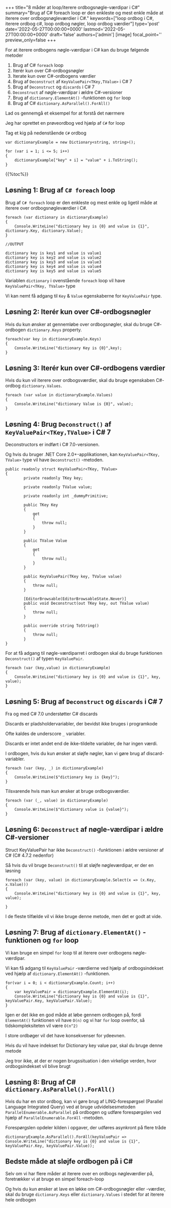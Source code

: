 +++
title="8 måder at loop/iterere ordbogsnøgle-værdipar i C#"
summary="Brug af C# foreach loop er den enkleste og mest enkle måde at iterere over ordbogsnøgleværdier i C#."
keywords=["loop ordbog i C#, iterere ordbog c#, loop ordbog nøgler, loop ordbog værdier"]
type='post'
date='2022-05-27T00:00:00+0000'
lastmod='2022-05-27T00:00:00+0000'
draft='false'
authors=['admin']
[image]
focal_point=''
preview_only=false
+++

For at iterere ordbogens nøgle-værdipar i C# kan du bruge følgende metoder

1. Brug af C# `foreach` loop
2. Iterér kun over C#-ordbogsnøgler
3. Iterate kun over C#-ordbogens værdier
4. Brug af `Deconstruct` af `KeyValuePair<TKey,TValue>` i C# 7
5. Brug af `Deconstruct` og `discards` i C# 7 
6. `Deconstruct` af nøgle-værdipar i ældre C#-versioner
7. Brug af `dictionary.ElementAt()` -funktionen og `for` loop
8. Brug af C# `dictionary.AsParallel().ForAll()` 

Lad os gennemgå et eksempel for at forstå det nærmere 

Jeg har oprettet en prøveordbog ved hjælp af `C#` for loop

Tag et kig på nedenstående `C#` ordbog

```
var dictionaryExample = new Dictionary<string, string>();

for (var i = 1; i <= 5; i++)
{
    dictionaryExample["key" + i] = "value" + i.ToString();
}
```

{{%toc%}}

## Løsning 1: Brug af `C# foreach` loop

Brug af `C# foreach` loop er den enkleste og mest enkle og ligetil måde at iterere over ordbogsnøgleværdier i C#.

```
foreach (var dictionary in dictionaryExample)
{
    Console.WriteLine("dictionary key is {0} and value is {1}", dictionary.Key, dictionary.Value);
}

//OUTPUT

dictionary key is key1 and value is value1
dictionary key is key2 and value is value2
dictionary key is key3 and value is value3
dictionary key is key4 and value is value4
dictionary key is key5 and value is value5
```

Variablen `dictionary` i ovenstående `foreach` loop vil have `KeyValuePair<TKey, TValue>` type 

Vi kan nemt få adgang til `Key` &amp; `Value` egenskaberne for `KeyValuePair` type.

## Løsning 2: Iterér kun over C#-ordbogsnøgler

Hvis du kun ønsker at gennemløbe over ordbogsnøgler, skal du bruge C#-ordbogen `dictionary.Keys` property.

```
foreach(var key in dictionaryExample.Keys)
{
    Console.WriteLine("dictionary Key is {0}",key);
}
```

## Løsning 3: Iterér kun over C#-ordbogens værdier

Hvis du kun vil iterere over ordbogsværdier, skal du bruge egenskaben C#-ordbog `dictionary.Values`.

```
foreach (var value in dictionaryExample.Values)
{
    Console.WriteLine("dictionary Value is {0}", value);
}
```

## Løsning 4: Brug `Deconstruct()` af `KeyValuePair<TKey,TValue>` i C# 7

Deconstructors er indført i C# 7.0-versionen.
 
Og hvis du bruger .NET Core 2.0+-applikationen, kan `KeyValuePair<TKey, TValue>` type vil have `Deconstruct()` -metoden.

```
public readonly struct KeyValuePair<TKey, TValue>
{
        private readonly TKey key;

        private readonly TValue value;

        private readonly int _dummyPrimitive;

        public TKey Key
        {
            get
            {
                throw null;
            }
        }

        public TValue Value
        {
            get
            {
                throw null;
            }
        }

        public KeyValuePair(TKey key, TValue value)
        {
            throw null;
        }

        [EditorBrowsable(EditorBrowsableState.Never)]
        public void Deconstruct(out TKey key, out TValue value)
        {
            throw null;
        }

        public override string ToString()
        {
            throw null;
        }
}
```

For at få adgang til nøgle-værdiparret i ordbogen skal du bruge funktionen `Deconstruct()` af typen `KeyValuePair`.

```
foreach (var (key,value) in dictionaryExample)
{
    Console.WriteLine("dictionary key is {0} and value is {1}", key, value);
}
```

## Løsning 5: Brug af `Deconstruct` og `discards` i C# 7 

Fra og med C# 7.0 understøtter C# discards 

Discards er pladsholdervariabler, der bevidst ikke bruges i programkode 

Ofte kaldes de underscore `_` variabler.

Discards er intet andet end de ikke-tildelte variabler, de har ingen værdi.

I ordbogen, hvis du kun ønsker at sløjfe nøgler, kan vi gøre brug af discard-variabler.

```
foreach (var (key, _) in dictionaryExample)
{
    Console.WriteLine($"dictionary key is {key}");
}
```
Tilsvarende hvis man kun ønsker at bruge ordbogsværdier.

```
foreach (var (_, value) in dictionaryExample)
{
    Console.WriteLine($"dictionary value is {value}");
}
```

## Løsning 6: `Deconstruct` af nøgle-værdipar i ældre C#-versioner


Struct KeyValuePair har ikke `Deconstruct()` -funktionen i ældre versioner af C# (C# 4.7.2 nedenfor) 

Så hvis du vil bruge `Deconstruct()` til at sløjfe nøgleværdipar, er der en løsning 

```
foreach (var (key, value) in dictionaryExample.Select(x => (x.Key, x.Value)))
{
    Console.WriteLine("dictionary key is {0} and value is {1}", key, value);

}
```

I de fleste tilfælde vil vi ikke bruge denne metode, men det er godt at vide.

## Løsning 7: Brug af `dictionary.ElementAt()` -funktionen og `for` loop

Vi kan bruge en simpel `for` loop til at iterere over ordbogens nøgle-værdipar.

Vi kan få adgang til `KeyValuePair` -værdierne ved hjælp af ordbogsindekset ved hjælp af `dictionary.ElementAt()` -funktionen.

```
for(var i = 0; i < dictionaryExample.Count; i++)
{
    var keyValuePair = dictionaryExample.ElementAt(i);
    Console.WriteLine("dictionary key is {0} and value is {1}", keyValuePair.Key, keyValuePair.Value);
}
```

Igen er det ikke en god måde at løbe gennem ordbogen på, fordi `ElementAt()` funktionen vil have `O(n)` og vi har `for` loop ovenfor, så tidskompleksiteten vil være `O(n^2)` 

I store ordbøger vil det have konsekvenser for ydeevnen.

Hvis du vil have indekset for Dictionary key value par, skal du bruge denne metode 

Jeg tror ikke, at der er nogen brugssituation i den virkelige verden, hvor ordbogsindekset vil blive brugt 

## Løsning 8: Brug af C# `dictionary.AsParallel().ForAll()`

Hvis du har en stor ordbog, kan vi gøre brug af LINQ-forespørgsel (Parallel Language Integrated Query) ved at bruge udvidelsesmetoden `ParallelEnumerable.AsParallel` på ordbogen og udføre forespørgslen ved hjælp af `ParallelEnumerable.ForAll` -metoden.

Forespørgslen opdeler kilden i opgaver, der udføres asynkront på flere tråde

```
dictionaryExample.AsParallel().ForAll(keyValuePair => 
Console.WriteLine("dictionary key is {0} and value is {1}", keyValuePair.Key, keyValuePair.Value));
```

## Bedste måde at sløjfe ordbogen på i C# 

Selv om vi har flere måder at iterere over en ordbogs nøgleværdier på, foretrækker vi at bruge en simpel foreach-loop 

Og hvis du kun ønsker at lave en løkke om C#-ordbogsnøgler eller -værdier, skal du bruge `dictionary.Keys` eller `dictionary.Values` i stedet for at iterere hele ordbogen 







